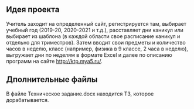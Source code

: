 ## Идея проекта
Учитель заходит на определенный сайт, регистрируется там, выбирает учебный год (2019-20, 2020-2021 и т.д.), расставляет дни каникул или выбирает из шаблона (в каждой области свое расписание каникул и отдельно для триместров). Затем вводит свои предметы и количество часов в неделю, класс (например, физика в 9 классе, 2 часа в неделю), выгружает дни по неделям в формате Excel и далее по описанию программ на сайте http://ktp.mya5.ru/.
## Дполнительные файлы
В файле Техническое задание.docx находится ТЗ, которое дорабатывается.
